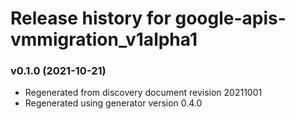 # Release history for google-apis-vmmigration_v1alpha1

### v0.1.0 (2021-10-21)

* Regenerated from discovery document revision 20211001
* Regenerated using generator version 0.4.0

